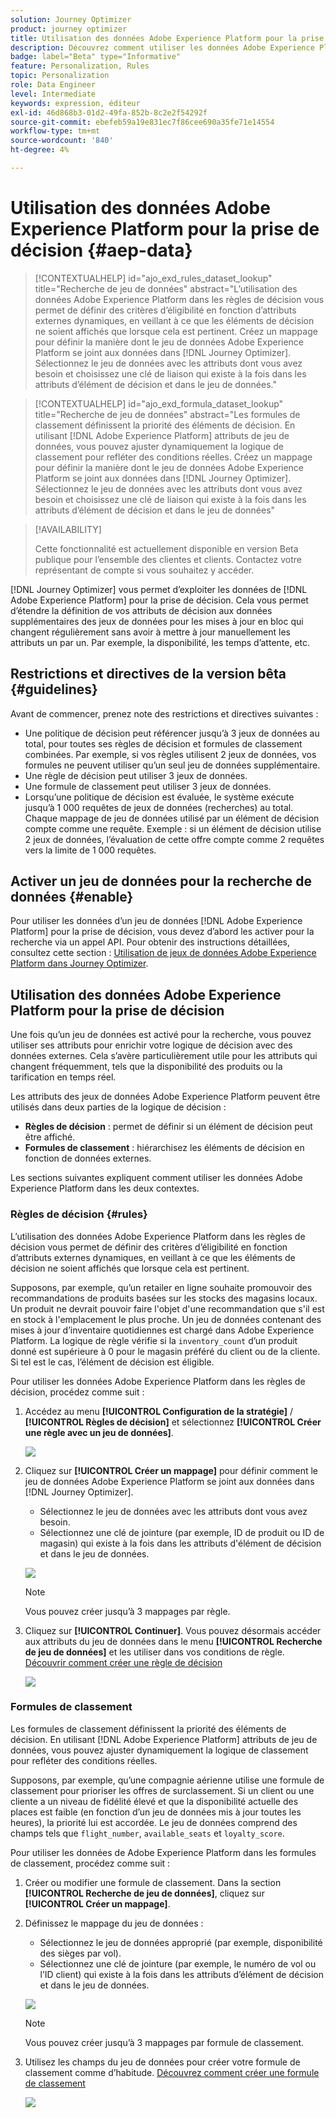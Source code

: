 ```yaml
---
solution: Journey Optimizer
product: journey optimizer
title: Utilisation des données Adobe Experience Platform pour la prise de décision (Beta)
description: Découvrez comment utiliser les données Adobe Experience Platform pour la prise de décision.
badge: label="Beta" type="Informative"
feature: Personalization, Rules
topic: Personalization
role: Data Engineer
level: Intermediate
keywords: expression, éditeur
exl-id: 46d868b3-01d2-49fa-852b-8c2e2f54292f
source-git-commit: ebefeb59a19e831ec7f86cee690a35fe71e14554
workflow-type: tm+mt
source-wordcount: '840'
ht-degree: 4%

---
```


# Utilisation des données Adobe Experience Platform pour la prise de décision {#aep-data}

>[!CONTEXTUALHELP]
>id="ajo_exd_rules_dataset_lookup"
>title="Recherche de jeu de données"
>abstract="L’utilisation des données Adobe Experience Platform dans les règles de décision vous permet de définir des critères d’éligibilité en fonction d’attributs externes dynamiques, en veillant à ce que les éléments de décision ne soient affichés que lorsque cela est pertinent. Créez un mappage pour définir la manière dont le jeu de données Adobe Experience Platform se joint aux données dans [!DNL Journey Optimizer]. Sélectionnez le jeu de données avec les attributs dont vous avez besoin et choisissez une clé de liaison qui existe à la fois dans les attributs d’élément de décision et dans le jeu de données."

>[!CONTEXTUALHELP]
>id="ajo_exd_formula_dataset_lookup"
>title="Recherche de jeu de données"
>abstract="Les formules de classement définissent la priorité des éléments de décision. En utilisant [!DNL Adobe Experience Platform] attributs de jeu de données, vous pouvez ajuster dynamiquement la logique de classement pour refléter des conditions réelles. Créez un mappage pour définir la manière dont le jeu de données Adobe Experience Platform se joint aux données dans [!DNL Journey Optimizer]. Sélectionnez le jeu de données avec les attributs dont vous avez besoin et choisissez une clé de liaison qui existe à la fois dans les attributs d’élément de décision et dans le jeu de données"

>[!AVAILABILITY]
>
>Cette fonctionnalité est actuellement disponible en version Beta publique pour l’ensemble des clientes et clients. Contactez votre représentant de compte si vous souhaitez y accéder.

[!DNL Journey Optimizer] vous permet d’exploiter les données de [!DNL Adobe Experience Platform] pour la prise de décision. Cela vous permet d’étendre la définition de vos attributs de décision aux données supplémentaires des jeux de données pour les mises à jour en bloc qui changent régulièrement sans avoir à mettre à jour manuellement les attributs un par un. Par exemple, la disponibilité, les temps d’attente, etc.

## Restrictions et directives de la version bêta {#guidelines}

Avant de commencer, prenez note des restrictions et directives suivantes :

* Une politique de décision peut référencer jusqu’à 3 jeux de données au total, pour toutes ses règles de décision et formules de classement combinées. Par exemple, si vos règles utilisent 2 jeux de données, vos formules ne peuvent utiliser qu’un seul jeu de données supplémentaire.
* Une règle de décision peut utiliser 3 jeux de données.
* Une formule de classement peut utiliser 3 jeux de données.
* Lorsqu’une politique de décision est évaluée, le système exécute jusqu’à 1 000 requêtes de jeux de données (recherches) au total. Chaque mappage de jeu de données utilisé par un élément de décision compte comme une requête. Exemple : si un élément de décision utilise 2 jeux de données, l’évaluation de cette offre compte comme 2 requêtes vers la limite de 1 000 requêtes.

## Activer un jeu de données pour la recherche de données {#enable}

Pour utiliser les données d’un jeu de données [!DNL Adobe Experience Platform] pour la prise de décision, vous devez d’abord les activer pour la recherche via un appel API. Pour obtenir des instructions détaillées, consultez cette section : [Utilisation de jeux de données Adobe Experience Platform dans Journey Optimizer](../data/lookup-aep-data.md).

## Utilisation des données Adobe Experience Platform pour la prise de décision

Une fois qu’un jeu de données est activé pour la recherche, vous pouvez utiliser ses attributs pour enrichir votre logique de décision avec des données externes. Cela s’avère particulièrement utile pour les attributs qui changent fréquemment, tels que la disponibilité des produits ou la tarification en temps réel.

Les attributs des jeux de données Adobe Experience Platform peuvent être utilisés dans deux parties de la logique de décision :

* **Règles de décision** : permet de définir si un élément de décision peut être affiché.
* **Formules de classement** : hiérarchisez les éléments de décision en fonction de données externes.

Les sections suivantes expliquent comment utiliser les données Adobe Experience Platform dans les deux contextes.

### Règles de décision {#rules}

L’utilisation des données Adobe Experience Platform dans les règles de décision vous permet de définir des critères d’éligibilité en fonction d’attributs externes dynamiques, en veillant à ce que les éléments de décision ne soient affichés que lorsque cela est pertinent.

Supposons, par exemple, qu’un retailer en ligne souhaite promouvoir des recommandations de produits basées sur les stocks des magasins locaux. Un produit ne devrait pouvoir faire l&#39;objet d&#39;une recommandation que s&#39;il est en stock à l&#39;emplacement le plus proche. Un jeu de données contenant des mises à jour d’inventaire quotidiennes est chargé dans Adobe Experience Platform. La logique de règle vérifie si la `inventory_count` d’un produit donné est supérieure à 0 pour le magasin préféré du client ou de la cliente. Si tel est le cas, l’élément de décision est éligible.

Pour utiliser les données Adobe Experience Platform dans les règles de décision, procédez comme suit :

1. Accédez au menu **[!UICONTROL Configuration de la stratégie]** / **[!UICONTROL Règles de décision]** et sélectionnez **[!UICONTROL Créer une règle avec un jeu de données]**.

   ![](assets/exd-lookup-rule.png)

1. Cliquez sur **[!UICONTROL Créer un mappage]** pour définir comment le jeu de données Adobe Experience Platform se joint aux données dans [!DNL Journey Optimizer].

   * Sélectionnez le jeu de données avec les attributs dont vous avez besoin.
   * Sélectionnez une clé de jointure (par exemple, ID de produit ou ID de magasin) qui existe à la fois dans les attributs d&#39;élément de décision et dans le jeu de données.

   ![](assets/exd-lookup-mapping.png)

   >[!NOTE]
   >
   >Vous pouvez créer jusqu’à 3 mappages par règle.

1. Cliquez sur **[!UICONTROL Continuer]**. Vous pouvez désormais accéder aux attributs du jeu de données dans le menu **[!UICONTROL Recherche de jeu de données]** et les utiliser dans vos conditions de règle. [Découvrir comment créer une règle de décision](../experience-decisioning/rules.md#create)

   ![](assets/exd-lookup-menu.png)

### Formules de classement

Les formules de classement définissent la priorité des éléments de décision. En utilisant [!DNL Adobe Experience Platform] attributs de jeu de données, vous pouvez ajuster dynamiquement la logique de classement pour refléter des conditions réelles.

Supposons, par exemple, qu’une compagnie aérienne utilise une formule de classement pour prioriser les offres de surclassement. Si un client ou une cliente a un niveau de fidélité élevé et que la disponibilité actuelle des places est faible (en fonction d’un jeu de données mis à jour toutes les heures), la priorité lui est accordée. Le jeu de données comprend des champs tels que `flight_number`, `available_seats` et `loyalty_score`.

Pour utiliser les données de Adobe Experience Platform dans les formules de classement, procédez comme suit :

1. Créer ou modifier une formule de classement. Dans la section **[!UICONTROL Recherche de jeu de données]**, cliquez sur **[!UICONTROL Créer un mappage]**.

1. Définissez le mappage du jeu de données :

   * Sélectionnez le jeu de données approprié (par exemple, disponibilité des sièges par vol).
   * Sélectionnez une clé de jointure (par exemple, le numéro de vol ou l’ID client) qui existe à la fois dans les attributs d’élément de décision et dans le jeu de données.

   ![](assets/exd-lookup-formula-mapping.png)

   >[!NOTE]
   >
   >Vous pouvez créer jusqu’à 3 mappages par formule de classement.

1. Utilisez les champs du jeu de données pour créer votre formule de classement comme d’habitude. [Découvrez comment créer une formule de classement](../experience-decisioning/exd-ranking-formulas.md#create-ranking-formula)

   ![](assets/exd-lookup-formula-criteria.png)
